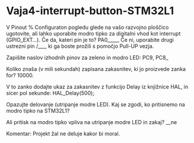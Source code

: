 # Vaja4-interrupt-button-STM32L1

V Pinout % Configuraton pogledu glede na vašo razvojno ploščico ugotovite, ali lahko uporabite modro tipko za digitalni vhod kot interrupt (GPIO_EXT…). Če da, kateri pin je to? PA0_____ Če ni, uporabite drugi ustrezni pin /___, ki ga boste prožili s pomočjo Pull-UP vezja.

Zapišite naslov izhodnih pinov za zeleno in modro LED: PC9, PC8_

Koliko znaša (v mili sekundah) zapisana zakasnitev, ki jo proizvede zanka for? 10000.

V to zanko dodajte ukaz za zakasnitev z funkcijo Delay iz knjižnice HAL, in sicer pol sekunde: HAL_Delay(500);

Opazujte delovanje (utripanje modre LED). Kaj se zgodi, ko pritisnemo na modro tipko na STM32L1?

Ali pritisk na modro tipko vpliva na utripanje modre LED in zakaj? __ne

Komentar:
Projekt žal ne deluje kakor bi moral.
